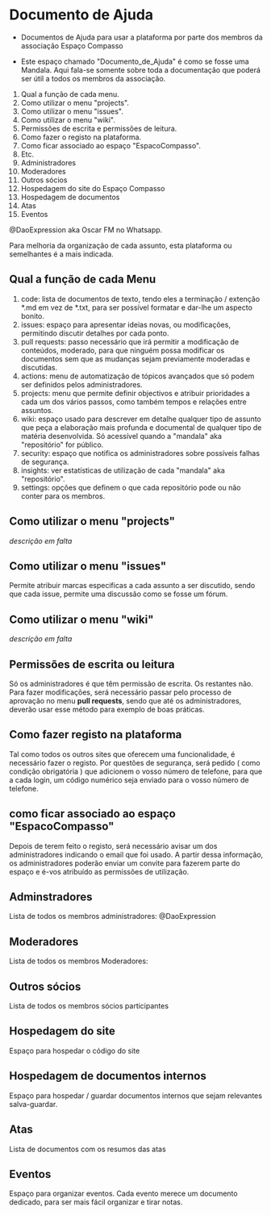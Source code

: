 # Documento de Ajuda

- Documentos de Ajuda para usar a plataforma por parte dos membros da associação Espaço Compasso

- Este espaço chamado "Documento_de_Ajuda" é como se fosse uma Mandala. Aqui fala-se somente sobre toda a documentação que poderá ser útil a todos os membros da associação.

1. Qual a função de cada menu.
2. Como utilizar o menu "projects".
3. Como utilizar o menu "issues".
4. Como utilizar o menu "wiki".
5. Permissões de escrita e permissões de leitura.
6. Como fazer o registo na plataforma.
7. Como ficar associado ao espaço "EspacoCompasso".
8. Etc.
9. Administradores
10. Moderadores
11. Outros sócios
12. Hospedagem do site do Espaço Compasso
13. Hospedagem de documentos
14. Atas
15. Eventos

@DaoExpression aka Oscar FM no Whatsapp. 

Para melhoria da organização de cada assunto, esta plataforma ou semelhantes é a mais indicada. 

## Qual a função de cada Menu

1. code: lista de documentos de texto, tendo eles a terminação / extenção *.md em vez de *.txt, para ser possível formatar e dar-lhe um aspecto bonito.
2. issues: espaço para apresentar ideias novas, ou modificações, permitindo discutir detalhes por cada ponto.
3. pull requests: passo necessário que irá permitir a modificação de conteúdos, moderado, para que ninguém possa modificar os documentos sem que as mudanças sejam previamente moderadas e discutidas.
4. actions: menu de automatização de tópicos avançados que só podem ser definidos pelos administradores.
5. projects: menu que permite definir objectivos e atribuir prioridades a cada um dos vários passos, como também tempos e relações entre assuntos.
6. wiki: espaço usado para descrever em detalhe qualquer tipo de assunto que peça a elaboração mais profunda e documental de qualquer tipo de matéria desenvolvida. Só acessível quando a "mandala" aka "repositório" for público.
7. security: espaço que notifica os administradores sobre possíveis falhas de segurança.
8. insights: ver estatísticas de utilização de cada "mandala" aka "repositório".
9. settings: opções que definem o que cada repositório pode ou não conter para os membros.

## Como utilizar o menu "projects"

_descrição em falta_

## Como utilizar o menu "issues" 

Permite atribuir marcas especificas a cada assunto a ser discutido, sendo que cada issue, permite uma discussão como se fosse um fórum. 

## Como utilizar o menu "wiki"

_descrição em falta_

## Permissões de escrita ou leitura

Só os administradores é que têm permissão de escrita. Os restantes não. Para fazer modificações, será necessário passar pelo processo de aprovação no menu **pull requests**, sendo que até os administradores, deverão usar esse método para exemplo de boas práticas. 

## Como fazer registo na plataforma

Tal como todos os outros sites que oferecem uma funcionalidade, é necessário fazer o registo. Por questões de segurança, será pedido ( como condição obrigatória ) que adicionem o vosso número de telefone, para que a cada login, um código numérico seja enviado para o vosso número de telefone. 

## como ficar associado ao espaço "EspacoCompasso"

Depois de terem feito o registo, será necessário avisar um dos administradores indicando o email que foi usado. A partir dessa informação, os administradores poderão enviar um convite para fazerem parte do espaço e é-vos atribuído as permissões de utilização. 

## Adminstradores

Lista de todos os membros administradores: @DaoExpression 

## Moderadores 

Lista de todos os membros Moderadores: 

## Outros sócios

Lista de todos os membros sócios participantes 

## Hospedagem do site

Espaço para hospedar o código do site 

## Hospedagem de documentos internos

Espaço para hospedar / guardar documentos internos que sejam relevantes salva-guardar. 

## Atas

Lista de documentos com os resumos das atas

## Eventos

Espaço para organizar eventos. Cada evento merece um documento dedicado, para ser mais fácil organizar e tirar notas. 
